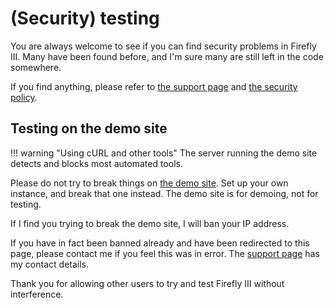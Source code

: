# (Security) testing

You are always welcome to see if you can find security problems in Firefly III. Many have been found before, and I'm sure many are still left in the code somewhere.

If you find anything, please refer to [the support page](../support.md) and [the security policy](https://github.com/firefly-iii/firefly-iii/security/policy).

## Testing on the demo site

!!! warning "Using cURL and other tools"
    The server running the demo site detects and blocks most automated tools.

Please do not try to break things on [the demo site](../firefly-iii/about/demo.md). Set up your own instance, and break that one instead. The demo site is for demoing, not for testing.

If I find you trying to break the demo site, I will ban your IP address.

If you have in fact been banned already and have been redirected to this page, please contact me if you feel this was in error. The [support page](../support.md) has my contact details. 

Thank you for allowing other users to try and test Firefly III without interference.

